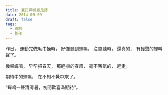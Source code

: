 ```yaml
---
title: 夏日蟬鳴總是詩
date: 2014-06-09
draft: false
tags:
  - 原創
  - 創作
---
```

昨日，
運動完做毛巾操時，
好像聽到蟬鳴，
注意聽時，
還真的，
有輕聲的蟬叫聲了。

幾聲蟬鳴，
早早把春天，
那輕撫的春風，
毫不客氣的，
趕走。

期待中的蟬鳴，
在不知不覺中來了。

“蟬鳴一聲清溽暑，初聞歡喜滿期待”。